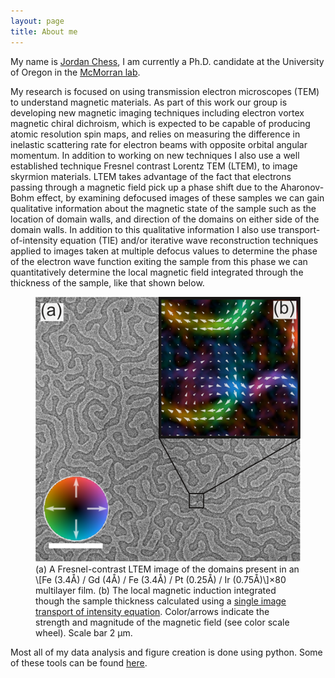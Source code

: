 ```yaml
---
layout: page
title: About me
---
```


My name is [Jordan Chess](https://scholar.google.com/citations?user=akmy0gUAAAAJ&hl=en), I am currently a Ph.D. candidate at the University of Oregon in the [McMorran lab](http://pages.uoregon.edu/mcmorran/).

My research is focused on using transmission electron microscopes (TEM) to understand magnetic materials.
As part of this work our group is developing new magnetic imaging techniques including electron vortex magnetic chiral dichroism, which is expected to be capable of producing atomic resolution spin maps, and relies on measuring the difference in inelastic scattering rate for electron beams with opposite orbital angular momentum.
In addition to working on new techniques I also use a well established technique Fresnel contrast Lorentz TEM (LTEM), to image skyrmion materials.
LTEM takes advantage of the fact that electrons passing through a magnetic field pick up a phase shift due to the Aharonov-Bohm effect, by examining defocused images of these samples we can gain qualitative information about the magnetic state of the sample such as the location of domain walls, and direction of the domains on either side of the domain walls.
In addition to this qualitative information I also use transport-of-intensity equation (TIE) and/or iterative wave reconstruction techniques applied to images taken at multiple defocus values to determine the phase of the electron wave function exiting the sample from this phase we can quantitatively determine the local magnetic field integrated through the thickness of the sample, like that shown below.

<figure>
    <img src="/img/LTEM_SITIE.png">
    <figcaption>
    (a) A Fresnel-contrast LTEM image of the domains present in an \[Fe (3.4Å) / Gd (4Å) / Fe (3.4Å) / Pt (0.25Å) / Ir (0.75Å)\]×80 multilayer film.
    (b) The local magnetic induction integrated though the sample thickness calculated using a <a href="https://arxiv.org/abs/1608.06000">single image transport of intensity equation</a>.
    Color/arrows indicate the strength and magnitude of the magnetic field (see color scale wheel).
    Scale bar 2 µm.
    </figcaption>
</figure>
<p></p>

Most all of my data analysis and figure creation is done using python. Some of these tools can be found [here](https://github.com/jordanchess/LTEM_tools).

